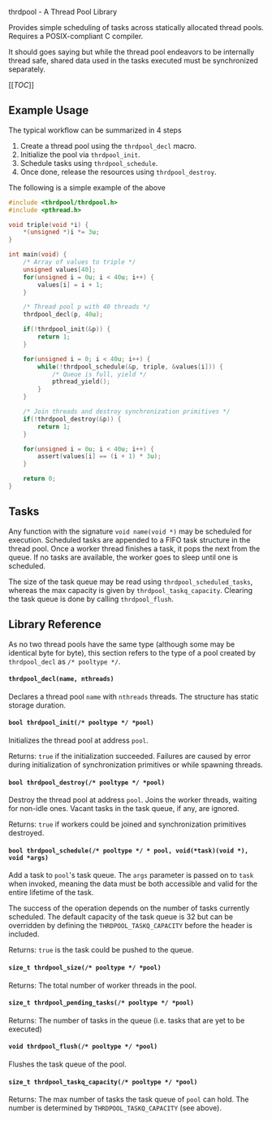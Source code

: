 thrdpool - A Thread Pool Library

Provides simple scheduling of tasks across statically allocated thread pools. Requires a POSIX-compliant C compiler.

It should goes saying but while the thread pool endeavors to be internally thread safe, shared data used in the
tasks executed must be synchronized separately.

[[_TOC_]]

## Example Usage

The typical workflow can be summarized in 4 steps

1. Create a thread pool using the `thrdpool_decl` macro.
2. Initialize the pool via `thrdpool_init`.
3. Schedule tasks using `thrdpool_schedule`.
4. Once done, release the resources using `thrdpool_destroy`.

The following is a simple example of the above
```c
#include <thrdpool/thrdpool.h>
#include <pthread.h>

void triple(void *i) {
    *(unsigned *)i *= 3u;
}

int main(void) {
    /* Array of values to triple */
    unsigned values[40];
    for(unsigned i = 0u; i < 40u; i++) {
        values[i] = i + 1;
    }

    /* Thread pool p with 40 threads */
    thrdpool_decl(p, 40u);

    if(!thrdpool_init(&p)) {
        return 1;
    }

    for(unsigned i = 0; i < 40u; i++) {
        while(!thrdpool_schedule(&p, triple, &values[i])) {
            /* Queue is full, yield */
            pthread_yield();
        }
    }

    /* Join threads and destroy synchronization primitives */
    if(!thrdpool_destroy(&p)) {
        return 1;
    }

    for(unsigned i = 0u; i < 40u; i++) {
        assert(values[i] == (i + 1) * 3u);
    }

    return 0;
}
```

## Tasks

Any function with the signature `void name(void *)` may be scheduled for execution. Scheduled tasks are
appended to a FIFO task structure in the thread pool. Once a worker thread finishes a task, it pops the
next from the queue. If no tasks are available, the worker goes to sleep until one is scheduled.

The size of the task queue may be read using `thrdpool_scheduled_tasks`, whereas the max capacity is
given by `thrdpool_taskq_capacity`. Clearing the task queue is done by calling `thrdpool_flush`.

## Library Reference

As no two thread pools have the same type (although some may be identical byte for byte), this
section refers to the type of a pool created by `thrdpool_decl` as `/* pooltype */`.

#### `thrdpool_decl(name, nthreads)`

Declares a thread pool `name` with `nthreads` threads. The structure has static storage duration.

#### `bool thrdpool_init(/* pooltype */ *pool)`

Initializes the thread pool at address `pool`. 

Returns: `true` if the initialization succeeded. Failures are caused by error during initialization of 
         synchronization primitives or while spawning threads.

#### `bool thrdpool_destroy(/* pooltype */ *pool)`

Destroy the thread pool at address `pool`. Joins the worker threads, waiting for non-idle ones.  Vacant 
tasks in the task queue, if any, are ignored.

Returns: `true` if workers could be joined and synchronization primitives destroyed.

#### `bool thrdpool_schedule(/* pooltype */ * pool, void(*task)(void *), void *args)`

Add a task to `pool`'s task queue. The `args` parameter is passed on to `task` when invoked, meaning
the data must be both accessible and valid for the entire lifetime of the task.

The success of the operation depends on the number of tasks currently scheduled. The default capacity 
of the task queue is 32 but can be overridden by defining the `THRDPOOL_TASKQ_CAPACITY` before the
header is included.

Returns: `true` is the task could be pushed to the queue.

#### `size_t thrdpool_size(/* pooltype */ *pool)`

Returns: The total number of worker threads in the pool.

#### `size_t thrdpool_pending_tasks(/* pooltype */ *pool)`

Returns: The number of tasks in the queue (i.e. tasks that are yet to be executed)

#### `void thrdpool_flush(/* pooltype */ *pool)`

Flushes the task queue of the pool.

#### `size_t thrdpool_taskq_capacity(/* pooltype */ *pool)`

Returns: The max number of tasks the task queue of `pool` can hold. The number is determined by `THRDPOOL_TASKQ_CAPACITY` (see above).
